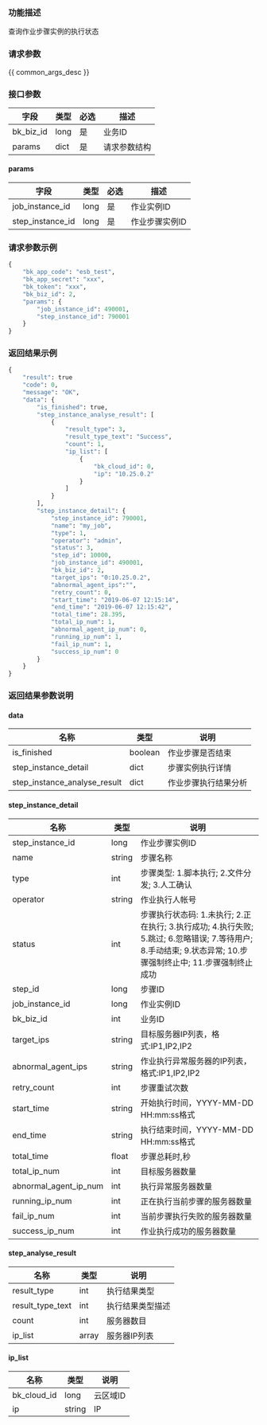 ### 功能描述

查询作业步骤实例的执行状态

### 请求参数

{{ common_args_desc }}

### 接口参数

| 字段      |  类型      | 必选   |  描述      |
|-----------|------------|--------|------------|
| bk_biz_id   |  long     | 是     | 业务ID |
| params      |  dict     | 是     | 请求参数结构 |

#### params

| 字段      |  类型      | 必选   |  描述      |
|-----------|------------|--------|------------|
| job_instance_id   |  long     | 是     | 作业实例ID |
| step_instance_id  |  long     | 是     | 作业步骤实例ID |


### 请求参数示例

```python
{
    "bk_app_code": "esb_test",
    "bk_app_secret": "xxx",
    "bk_token": "xxx",
    "bk_biz_id": 2,
    "params": {
        "job_instance_id": 490001,
        "step_instance_id": 790001
    }
}
```

### 返回结果示例

```python
{
    "result": true
    "code": 0,
    "message": "OK",
    "data": {
        "is_finished": true,
        "step_instance_analyse_result": [
            {
                "result_type": 3,
                "result_type_text": "Success",
                "count": 1,
                "ip_list": [
                    {
                        "bk_cloud_id": 0,
                        "ip": "10.25.0.2"
                    }
                ]
            }
        ],
        "step_instance_detail": {
            "step_instance_id": 790001,
            "name": "my_job",
            "type": 1,
            "operator": "admin",
            "status": 3,
            "step_id": 10000,
            "job_instance_id": 490001,
            "bk_biz_id": 2,
            "target_ips": "0:10.25.0.2",
            "abnormal_agent_ips":"",
            "retry_count": 0,
            "start_time": "2019-06-07 12:15:14",
            "end_time": "2019-06-07 12:15:42",
            "total_time": 28.395,
            "total_ip_num": 1,
            "abnormal_agent_ip_num": 0,
            "running_ip_num": 1,
            "fail_ip_num": 1,
            "success_ip_num": 0
        }
    }
}
```

### 返回结果参数说明

#### data

|   名称   |  类型  |           说明             |
| ------------ | ---------- | ------------------------------ |
| is_finished | boolean | 作业步骤是否结束 |
| step_instance_detail | dict | 步骤实例执行详情 | 
| step_instance_analyse_result | dict | 作业步骤执行结果分析 | 

#### step_instance_detail

|   名称   |  类型  |           说明             |
| ------------ | ---------- | ------------------------------ |
| step_instance_id | long   | 作业步骤实例ID | 
| name             | string | 步骤名称| 
| type             | int    | 步骤类型: 1.脚本执行; 2.文件分发; 3.人工确认| 
| operator         | string | 作业执行人帐号 | 
| status           | int    | 步骤执行状态码: 1.未执行; 2.正在执行; 3.执行成功; 4.执行失败; 5.跳过; 6.忽略错误; 7.等待用户; 8.手动结束; 9.状态异常; 10.步骤强制终止中; 11.步骤强制终止成功|
| step_id          | long   | 步骤ID | 
| job_instance_id  | long   | 作业实例ID | 
| bk_biz_id        | int    | 业务ID | 
| target_ips       | string | 目标服务器IP列表，格式:IP1,IP2,IP2 | 
| abnormal_agent_ips | string  | 作业执行异常服务器的IP列表，格式:IP1,IP2,IP2 | 
| retry_count      | int    | 步骤重试次数 | 
| start_time       | string | 开始执行时间，YYYY-MM-DD HH:mm:ss格式 | 
| end_time         | string | 执行结束时间，YYYY-MM-DD HH:mm:ss格式 | 
| total_time       | float | 步骤总耗时,秒| 
| total_ip_num     | int   | 目标服务器数量 |
| abnormal_agent_ip_num |int| 执行异常服务器数量| 
| running_ip_num   | int   | 正在执行当前步骤的服务器数量| 
| fail_ip_num      | int   | 当前步骤执行失败的服务器数量| 
| success_ip_num   | int   | 作业执行成功的服务器数量| 

#### step_analyse_result 

|   名称   |  类型  |           说明             |
| ------------ | ---------- | ------------------------------ |
|result_type      | int | 执行结果类型| 
|result_type_text | int | 执行结果类型描述 | 
|count            | int | 服务器数目| 
|ip_list          | array | 服务器IP列表| 

#### ip_list 

|   名称   |  类型  |           说明             |
| ------------ | ---------- | ------------------------------ |
|bk_cloud_id   | long | 云区域ID | 
|ip            | string | IP | 
